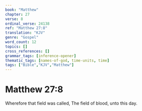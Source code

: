 ```yaml
---
book: "Matthew"
chapter: 27
verse: 8
ordinal_verse: 24138
ref: "Matthew 27:8"
translation: "KJV"
genre: "Gospel"
word_count: 12
topics: []
cross_references: []
grammar_tags: [inference-opener]
thematic_tags: [names-of-god, time-units, time]
tags: ["Bible","KJV","Matthew"]
---
```


# Matthew 27:8

Wherefore that field was called, The field of blood, unto this day.
